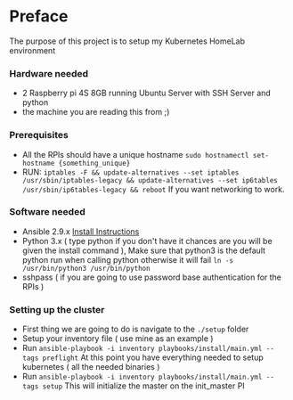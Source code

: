 # Preface

The purpose of this project is to setup my Kubernetes HomeLab environment

### Hardware needed
- 2 Raspberry pi 4S 8GB running Ubuntu Server with SSH Server and python
- the machine you are reading this from ;)

### Prerequisites
- All the RPIs should have a unique hostname `sudo hostnamectl set-hostname {something_unique}`
- RUN: `iptables -F && update-alternatives --set iptables /usr/sbin/iptables-legacy && update-alternatives --set ip6tables /usr/sbin/ip6tables-legacy && reboot` If you want networking to work.

### Software needed
- Ansible 2.9.x [Install Instructions](https://www.digitalocean.com/community/tutorials/how-to-install-and-configure-ansible-on-ubuntu-20-04)
- Python 3.x ( type python if you don't have it chances are you will be given the install command ), Make sure that python3 is the default python run when calling python otherwise it will fail `ln -s /usr/bin/python3 /usr/bin/python`
- sshpass ( if you are going to use password base authentication for the RPIs )

### Setting up the cluster
- First thing we are going to do is navigate to the `./setup` folder
- Setup your inventory file ( use mine as an example )
- Run `ansible-playbook -i inventory playbooks/install/main.yml --tags preflight` At this point you have everything needed to setup kubernetes ( all the needed binaries )
- Run `ansible-playbook -i inventory playbooks/install/main.yml --tags setup` This will initialize the master on the init_master PI
